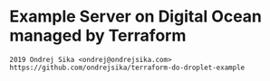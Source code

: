 # Example Server on Digital Ocean managed by Terraform

    2019 Ondrej Sika <ondrej@ondrejsika.com>
    https://github.com/ondrejsika/terraform-do-droplet-example
